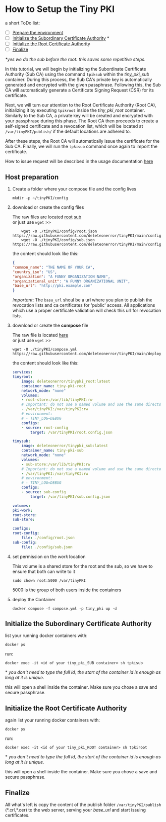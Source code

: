 # How to Setup the Tiny PKI

a short ToDo list:

- [ ] [Prepare the environment](#host-preparation)
- [ ] [Initialize the Subordinary Certificate Authority](#initialize-the-subordinary-certificate-authority) \*
- [ ] [Initialize the Root Certificate Authority](#initialize-the-root-certificate-authority)
- [ ] [Finalize](#finalize)

*\*yes we do the sub before the root. this saves some repetitive steps.*

In this tutorial, we will begin by initializing the Subordinate Certificate Authority (Sub CA) using the command `tpiksub` within the *tiny_pki_sub* container. During this process, the Sub CA's private key is automatically generated and encrypted with the given passphrase. Following this, the Sub CA will automatically generate a Certificate Signing Request (CSR) for its certificate.

Next, we will turn our attention to the Root Certificate Authority (Root CA), initializing it by executing `tpikroot` inside the *tiny_pki_root* container. Similarly to the Sub CA, a private key will be created and encrypted with your passphrase during this phase. The Root CA then proceeds to create a self-signed certificate and a revocation list, which will be located at `/var/tinyPKI/publish/` if the default locations are adhered to.

After these steps, the Root CA will automatically issue the certificate for the Sub CA. Finally, we will run the `tpkisub` command once again to import the certificate.

How to issue request will be described in the usage documentation [here](./usage.md)

## Host preparation

1. Create a folder where your compose file and the config lives

    ``` shell
    mkdir -p ~/tinyPKI/config
    ```

2. download or create the config files

    The raw files are located [root](https://raw.githubusercontent.com/deleteonerror/tinyPKI/main/configs/tinypki.root.example.json) [sub](https://raw.githubusercontent.com/deleteonerror/tinyPKI/main/configs/tinypki.sub.example.json)  
    or just use `wget` >>

    ``` shell
        wget -O ./tinyPKI/config/root.json https://raw.githubusercontent.com/deleteonerror/tinyPKI/main/configs/tinypki.root.example.json
        wget -O ./tinyPKI/config/sub.json https://raw.githubusercontent.com/deleteonerror/tinyPKI/main/configs/tinypki.sub.example.json
    ```

    the content should look like this:

    ``` json
    {
    "common_name": "THE NAME OF YOUR CA",
    "country_iso": "US",
    "organization": "A FUNNY ORGANIZATION NAME",
    "organizational_unit": "A FUNNY ORGANIZATIONAL UNIT",
    "base_url": "http://pki.example.com"
    }    
    ```

    *Important*: The `basu_url` shoul be a url where you plan to publish the revocation lists and ca certificates for 'public' access. All applications which use a proper certificate validation will check this url for revocation lists.

3. download or create the **compose** file

    The raw file is located [here](https://raw.githubusercontent.com/deleteonerror/tinyPKI/main/deploy/compose.yml)  
    or just use `wget` >>

    ```shell
    wget -O ./tinyPKI/compose.yml https://raw.githubusercontent.com/deleteonerror/tinyPKI/main/deploy/compose.yml
    ```

    the content should look like this:

    ``` yml
    services:
    tinyroot:
        image: deleteonerror/tinypki_root:latest
        container_name: tiny-pki-root
        network_mode: "none"
        volumes:
        - root-store:/var/lib/tinyPKI:rw
        # Important: do not use a named volume and use the same directory as on the Sub CA
        - /var/tinyPKI:/var/tinyPKI:rw
        # environment:
        # - TINY_LOG=DEBUG
        configs:
        - source: root-config
            target: /var/tinyPKI/root.config.json

    tinysub:
        image: deleteonerror/tinypki_sub:latest
        container_name: tiny-pki-sub
        network_mode: "none"
        volumes:
        - sub-store:/var/lib/tinyPKI:rw
        # Important: do not use a named volume and use the same directory as on the Root CA
        - /var/tinyPKI:/var/tinyPKI:rw
        # environment:
        # - TINY_LOG=DEBUG
        configs:
        - source: sub-config
            target: /var/tinyPKI/sub.config.json

    volumes:
    pki-work:
    root-store:
    sub-store:

    configs:
    root-config:
        file: ./config/root.json
    sub-config:
        file: ./config/sub.json
    ```

4. set permission on the *work* location

    This volume is a shared store for the root and the sub, so we have to ensure that both can write to it

    ``` shell
    sudo chown root:5000 /var/tinyPKI
    ```

    5000 is the group of both users inside the containers

5. deploy the Container

    ``` shell
    docker compose -f compose.yml -p tiny_pki up -d
    ```

## Initialize the Subordinary Certificate Authority

list your running docker containers with:

``` shell
docker ps
```

run:

``` shell
docker exec -it <id of your tiny_pki_SUB container> sh tpkisub
```

\* *you don't need to type the full id, the start of the container id is enough as long at it is unique.*
  
this will open a shell inside the container. Make sure you chose a save and secure passphrase.

## Initialize the Root Certificate Authority

again list your running docker containers with:

``` shell
docker ps
```

run:

``` shell
docker exec -it <id of your tiny_pki_ROOT container> sh tpkiroot
```

\* *you don't need to type the full id, the start of the container id is enough as long at it is unique.*
  
this will open a shell inside the container. Make sure you chose a save and secure passphrase.

## Finalize

All what's left is copy the content of the publish folder `/var/tinyPKI/publish` (\*.crl,\*.cer) to the web server, serving your *base_url* and start issuing certificates.
